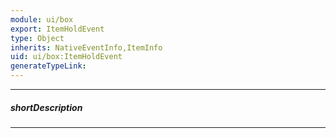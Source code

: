 ```yaml
---
module: ui/box
export: ItemHoldEvent
type: Object
inherits: NativeEventInfo,ItemInfo
uid: ui/box:ItemHoldEvent
generateTypeLink: 
---
```

---
##### shortDescription
<!-- Description goes here -->

---
<!-- Description goes here -->